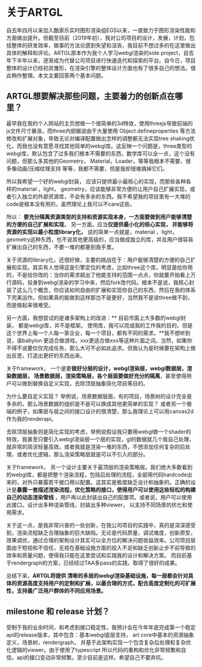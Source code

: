 
# 关于ARTGL

自去年四月以来加入酷家乐实时图形渲染组EGS以来，一直致力于图形渲染性能和方面做出提升。但截至目前（2019年初），我对公司项目的设计，发展，计划，包括整体的研发效率，做事的方法论感到失望和沮丧，我目前不想过多的在这里做出具体的解释和评论。ARTGL原本作为我个人学习webgl渲染的side project，自去年下半年以来，逐渐成为代替公司项目进行快速迭代和探索的平台。自今日，项目整体的设计已经初具雏形，在渲染引擎的整体设计方面也有了很多自己的想法。借此稍作整理。本文主要回答两个基本问题。


## ARTGL想要解决那些问题，主要着力的创新点在哪里？

最早我在我的个人网站的主页想做一个很简单的3d特效，使用threejs导致前端的js文件尺寸暴涨，而three内部据说由于大量使用 Object.defineproperties 等方法修改和扩展对象，导致无论对编译配置做出怎样的调整都无法实现tree shaking优化。而我也没有意愿寻找其他简单的webgl库。这反映一个问题是，three类型的webgl库，默认包含了过多我们根本不需要的东西，数学库可以全一点，这个没有问题，但那么多其他的Geometry， Material，Loader，等等我根本不需要，很多像动画/压缩纹理支持 等等，我都不需要，但是我却很难搞掉它们。

所以我希望一个好的webgl封装， 应该只提供最小最核心的实现，而那些各种各样的material ，light， geometry，应该能够非常方便的让用户自己扩展实现，或者引入独立的外部资源库，不会有多余的东西。我不希望我的项目里有一大堆的code是根本没有用的，虽然理论上我可以不care这些。

所以： **要充分隔离资源类型的支持和资源实现本身，一方面要做到用户能够清楚的方便的自己扩展和实现**， 另一方面，应当**仅提供最小化的核心实现， 并能够将资源的实现以最小粒度library化，** 说的简单一点就是，material ，light， geometry这种东西，也不说其他更高级的，应当做成独立的库，并且用户很容易扩展出自己的东西，不要一堆的都塞到我手里。

关于资源的library化，还很好做，主要的挑战在于：用户能够清楚的方便的自己扩展和实现。其实有人觉得这是引擎定位的考虑，比如three这个库，明显是给你用的，不是给你改的：当你的需求超出了他能支持的范围一点点，你就要开始看上万行源码，投身到webgl渲染的学习中来，然后fork改代码。根本不是说，我核心封装了这么几个概念，你应该如何自由的扩展和实现你自己的东西，然后在我的体系下完美运作。但如果真的能做到这样那岂不是更好，当然我不是说three做不到，而是做起来很难受。

另一方面，我想尝试的是诸多架构上的改进：** 目前市面上大多数的webgl封装， 都是webgl库，并不是框架。 使用库，我可以完成我的工作我的目的，但是这个世界上每一个人每一家企业，每一个项目，都有不同的需求。**我不想听到说，诶babylon 更适合做游戏，xxx更适合做xxx等这种片面之词。当然，如果你不得不说要仅仅完成任务，那么大可不必如此追求。但我认为是时候要在架构上做出反思，打造出更好的东西出来。

关于framework， 一个是要**做好分层的设计，webgl渲染层，webgl数据层，渲染数据层， 场景数据层，渲染策略层，各个层面要做好充分的隔离**，甚至使得用户可以做到替换自定义实现，去除顶层抽象简化项目等目的。

为什么要自定义实现？ 举例说，场景数据层面，有的项目，场景树的设计完全是多余的，那么场景数据的组织是不是可以换成其他更简单的实现？ 或者另一个极端的例子，如果层与层之间的接口设计的很清楚，那么我理论上可以用canvas2d作为我的renderapi。

去除顶层抽象则是简化实现的考虑，举例说假设我只要用webgl做一个shader的特效，我甚至只要引入webgl渲染层一个层的实现，gl的数据就几个我自己处理，就非常的简洁轻量高效。或者我就是渲染一堆的东西，不想添加任何复杂的后处理，或者优化逻辑，那么渲染策略层就是可以不引入的部分。

关于framework， 另一个设计主要关于最顶层的渲染策略层。我们绝大多数看到的webgl库，都是把整个渲染流程，包括后处理的流程，全部用代码hardcode出来的，对外只暴露若干接口用以配置。这其实是极度缺乏设计和抽象的。正确的设计是**暴露一套描述渲染流程，优化策略的接口，使得用户可以使用这些轻松的构建自己的动态渲染管线** ，用户再以此封装出自己的配置项。或者说，用户可以使用此接口，设计出多种渲染管线，封装出多种viewer， 以支持不同场景的优化和使用需求。

关于这一点，是我非常兴奋的一处创新，在我公司项目的实践中，真的是深深感受到，渲染流程缺乏合理抽象的巨大缺陷。无论是代码质量，调试难度，创新原型，效果调优，通过合理的架构设计其实可以全方位的解决问题收益效率。公司项目层面由于短视和不信任，无视在基础设施方面的投入不足和缺乏创新止步不前导致的效率和质量问题，使得我只能在这里尝试和实践我的设计和解决方案。 而目前基于rendergraph的方案，已经经过TAA多pass的实践，取得了很好的成果。

总结下来，**ARTGL将提供 清晰的多层的webgl渲染基础设施，每一层都会针对具体的资源高度支持用户的定制和扩展，以最合理的方式，配合高度定制化的可扩展性，支持最广泛用户群体的不同应用场景。**

## milestone 和 release 计划？

受制于我的业余时间，和考虑到接口稳定性，我预计会在今年年底完成第一个稳定api的release版本，其中包含：基本webgl底层支持， art core中基本的资源抽象定义，场景树，rendergraph， 并基于此架构实现一个包含复杂后处理和复杂优化逻辑的viewer。由于使用了typescript 所以代码的重构和优化非常频繁和自信，api的接口变动非常频繁。至少目前是这样。希望自己不要弃坑。




